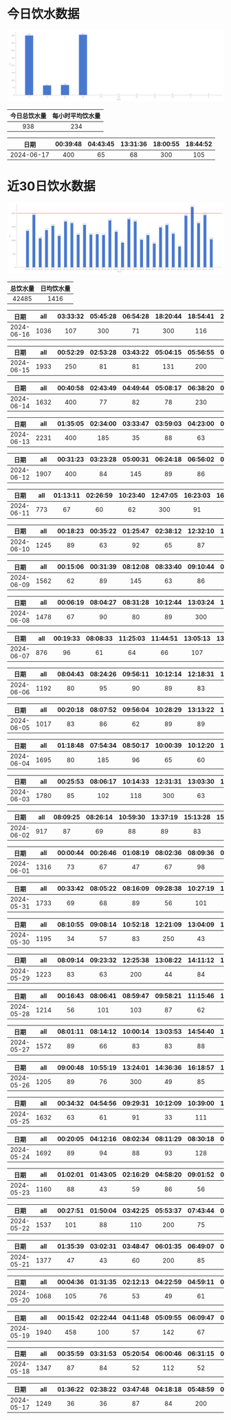 # 今日饮水数据

<div align=center>
<img src="today.png" style="zoom: 100%;" />

| 今日总饮水量 | 每小时平均饮水量 |
| :----: | :----: |
| 938 | 234 |
</div>

| 日期 | 00:39:48 | 04:43:45 | 13:31:36 | 18:00:55 | 18:44:52 |
| :----: | :----: | :----: | :----: | :----: | :----: |
| 2024-06-17 | 400 | 65 | 68 | 300 | 105 |

# 近30日饮水数据

<div align=center>
<img src="30.png"style="zoom: 100%;" />

| 总饮水量 | 日均饮水量 |
| :----: | :----: |
| 42485 | 1416 |
</div>

| 日期 | all | 03:33:32 | 05:45:28 | 06:54:28 | 18:20:44 | 18:54:41 | 21:29:31 |
| :----: | :----: | :----: | :----: | :----: | :----: | :----: | :----: |
| 2024-06-16 | 1036 | 107 | 300 | 71 | 300 | 116 | 142 |

| 日期 | all | 00:52:29 | 02:53:28 | 03:43:22 | 05:04:15 | 05:56:55 | 07:20:23 | 07:20:37 | 08:56:28 | 16:53:04 | 18:21:11 | 20:34:38 | 20:52:44 | 21:37:17 | 22:46:26 | 23:15:33 |
| :----: | :----: | :----: | :----: | :----: | :----: | :----: | :----: | :----: | :----: | :----: | :----: | :----: | :----: | :----: | :----: | :----: |
| 2024-06-15 | 1933 | 250 | 81 | 81 | 131 | 200 | 87 | 65 | 112 | 127 | 300 | 72 | 63 | 87 | 162 | 115 |

| 日期 | all | 00:40:58 | 02:43:49 | 04:49:44 | 05:08:17 | 06:38:20 | 06:58:16 | 07:31:54 | 18:02:36 | 18:43:34 | 18:53:36 | 20:33:01 | 22:26:35 | 22:42:46 |
| :----: | :----: | :----: | :----: | :----: | :----: | :----: | :----: | :----: | :----: | :----: | :----: | :----: | :----: | :----: |
| 2024-06-14 | 1632 | 400 | 77 | 82 | 78 | 230 | 61 | 88 | 84 | 84 | 96 | 83 | 166 | 103 |

| 日期 | all | 01:35:05 | 02:34:00 | 03:33:47 | 03:59:03 | 04:23:00 | 04:49:10 | 05:20:05 | 06:04:53 | 06:26:11 | 06:59:46 | 08:32:03 | 13:47:02 | 16:19:32 | 17:26:09 | 19:23:24 | 20:31:16 | 21:03:33 |
| :----: | :----: | :----: | :----: | :----: | :----: | :----: | :----: | :----: | :----: | :----: | :----: | :----: | :----: | :----: | :----: | :----: | :----: | :----: |
| 2024-06-13 | 2231 | 400 | 185 | 35 | 88 | 63 | 107 | 192 | 109 | 117 | 172 | 63 | 77 | 213 | 82 | 62 | 136 | 130 |

| 日期 | all | 00:31:23 | 03:23:28 | 05:00:31 | 06:24:18 | 06:56:02 | 06:56:37 | 06:57:50 | 07:04:24 | 07:07:58 | 07:14:33 | 07:43:55 | 07:45:47 | 07:52:34 | 19:04:26 | 20:27:20 |
| :----: | :----: | :----: | :----: | :----: | :----: | :----: | :----: | :----: | :----: | :----: | :----: | :----: | :----: | :----: | :----: | :----: |
| 2024-06-12 | 1907 | 400 | 84 | 145 | 89 | 86 | 67 | 89 | 136 | 122 | 83 | 48 | 89 | 97 | 300 | 72 |

| 日期 | all | 01:13:11 | 02:26:59 | 10:23:40 | 12:47:05 | 16:23:03 | 16:38:04 | 20:48:41 |
| :----: | :----: | :----: | :----: | :----: | :----: | :----: | :----: | :----: |
| 2024-06-11 | 773 | 67 | 60 | 62 | 300 | 91 | 72 | 121 |

| 日期 | all | 00:18:23 | 00:35:22 | 01:25:47 | 02:38:12 | 12:32:10 | 14:02:13 | 14:29:47 | 16:25:22 | 20:21:17 | 21:42:01 | 21:59:49 | 22:47:09 |
| :----: | :----: | :----: | :----: | :----: | :----: | :----: | :----: | :----: | :----: | :----: | :----: | :----: | :----: |
| 2024-06-10 | 1245 | 89 | 63 | 92 | 65 | 87 | 200 | 56 | 52 | 68 | 200 | 151 | 122 |

| 日期 | all | 00:15:06 | 00:31:39 | 08:12:08 | 08:33:40 | 09:10:44 | 09:54:45 | 12:24:50 | 13:02:28 | 16:30:40 | 17:31:55 | 18:24:41 | 19:03:48 | 20:18:23 | 22:31:08 |
| :----: | :----: | :----: | :----: | :----: | :----: | :----: | :----: | :----: | :----: | :----: | :----: | :----: | :----: | :----: | :----: |
| 2024-06-09 | 1562 | 62 | 89 | 145 | 63 | 86 | 106 | 250 | 41 | 106 | 86 | 82 | 78 | 68 | 300 |

| 日期 | all | 00:06:19 | 08:04:27 | 08:31:28 | 10:12:44 | 13:03:24 | 17:07:23 | 17:12:02 | 18:57:50 | 20:27:02 | 22:41:00 | 22:51:09 | 23:01:04 | 23:07:31 | 23:24:36 | 23:35:43 |
| :----: | :----: | :----: | :----: | :----: | :----: | :----: | :----: | :----: | :----: | :----: | :----: | :----: | :----: | :----: | :----: | :----: |
| 2024-06-08 | 1478 | 67 | 90 | 80 | 89 | 300 | 66 | 113 | 81 | 60 | 95 | 134 | 114 | 99 | 63 | 27 |

| 日期 | all | 00:19:33 | 08:08:33 | 11:25:03 | 11:44:51 | 13:05:13 | 13:42:02 | 15:15:29 | 20:25:14 | 21:17:55 | 21:29:11 | 22:01:12 |
| :----: | :----: | :----: | :----: | :----: | :----: | :----: | :----: | :----: | :----: | :----: | :----: | :----: |
| 2024-06-07 | 876 | 96 | 61 | 64 | 66 | 107 | 82 | 67 | 44 | 100 | 84 | 105 |

| 日期 | all | 08:04:43 | 08:24:26 | 09:56:11 | 10:12:14 | 12:18:31 | 14:01:04 | 14:44:21 | 15:15:35 | 15:40:00 | 16:23:38 | 18:18:59 | 19:43:45 | 22:13:30 | 22:43:23 |
| :----: | :----: | :----: | :----: | :----: | :----: | :----: | :----: | :----: | :----: | :----: | :----: | :----: | :----: | :----: | :----: |
| 2024-06-06 | 1192 | 80 | 95 | 90 | 89 | 83 | 81 | 46 | 64 | 89 | 83 | 79 | 123 | 127 | 63 |

| 日期 | all | 00:20:18 | 08:07:52 | 09:56:04 | 10:28:29 | 13:13:22 | 13:52:29 | 14:22:59 | 15:14:35 | 17:30:59 | 20:01:07 | 22:48:47 | 23:18:28 |
| :----: | :----: | :----: | :----: | :----: | :----: | :----: | :----: | :----: | :----: | :----: | :----: | :----: | :----: |
| 2024-06-05 | 1017 | 83 | 86 | 62 | 89 | 89 | 135 | 73 | 67 | 81 | 68 | 95 | 89 |

| 日期 | all | 01:18:48 | 07:54:34 | 08:50:17 | 10:00:39 | 10:12:20 | 11:13:16 | 12:19:03 | 13:02:53 | 13:16:14 | 13:58:08 | 17:05:30 | 17:31:38 | 21:20:21 | 22:46:00 | 22:54:20 |
| :----: | :----: | :----: | :----: | :----: | :----: | :----: | :----: | :----: | :----: | :----: | :----: | :----: | :----: | :----: | :----: | :----: |
| 2024-06-04 | 1695 | 80 | 185 | 96 | 65 | 60 | 85 | 200 | 62 | 71 | 84 | 113 | 67 | 300 | 139 | 88 |

| 日期 | all | 00:25:53 | 08:06:17 | 10:14:33 | 12:31:31 | 13:03:30 | 14:03:44 | 15:15:26 | 17:31:02 | 18:29:41 | 18:54:28 | 19:50:32 | 21:38:27 | 22:19:00 | 22:51:28 | 23:17:40 |
| :----: | :----: | :----: | :----: | :----: | :----: | :----: | :----: | :----: | :----: | :----: | :----: | :----: | :----: | :----: | :----: | :----: |
| 2024-06-03 | 1780 | 85 | 102 | 118 | 300 | 63 | 96 | 111 | 67 | 53 | 99 | 80 | 300 | 89 | 114 | 103 |

| 日期 | all | 08:09:25 | 08:26:14 | 10:59:30 | 13:37:19 | 15:13:28 | 15:53:09 | 16:44:08 | 17:33:47 | 19:43:41 | 20:26:11 | 22:51:37 |
| :----: | :----: | :----: | :----: | :----: | :----: | :----: | :----: | :----: | :----: | :----: | :----: | :----: |
| 2024-06-02 | 917 | 87 | 69 | 88 | 89 | 83 | 112 | 103 | 101 | 89 | 20 | 76 |

| 日期 | all | 00:00:44 | 00:26:46 | 01:08:19 | 08:02:36 | 08:09:36 | 08:42:31 | 09:08:46 | 10:01:16 | 17:03:37 | 22:57:27 |
| :----: | :----: | :----: | :----: | :----: | :----: | :----: | :----: | :----: | :----: | :----: | :----: |
| 2024-06-01 | 1316 | 73 | 67 | 47 | 67 | 98 | 75 | 90 | 99 | 400 | 300 |

| 日期 | all | 00:33:42 | 08:05:22 | 08:16:09 | 09:28:38 | 10:27:19 | 10:52:11 | 11:34:34 | 12:15:57 | 13:03:52 | 14:03:53 | 15:13:17 | 16:43:42 | 17:33:36 | 19:46:07 | 20:25:16 | 21:32:49 | 21:40:08 | 22:05:00 |
| :----: | :----: | :----: | :----: | :----: | :----: | :----: | :----: | :----: | :----: | :----: | :----: | :----: | :----: | :----: | :----: | :----: | :----: | :----: | :----: |
| 2024-05-31 | 1733 | 69 | 68 | 89 | 56 | 101 | 69 | 109 | 200 | 63 | 63 | 61 | 101 | 103 | 112 | 63 | 200 | 100 | 106 |

| 日期 | all | 08:10:55 | 09:08:14 | 10:52:18 | 12:21:09 | 13:04:09 | 14:00:41 | 14:55:11 | 16:54:41 | 21:05:26 | 22:45:46 | 22:45:51 | 23:31:14 |
| :----: | :----: | :----: | :----: | :----: | :----: | :----: | :----: | :----: | :----: | :----: | :----: | :----: | :----: |
| 2024-05-30 | 1195 | 34 | 57 | 83 | 250 | 43 | 53 | 102 | 106 | 69 | 55 | 245 | 98 |

| 日期 | all | 08:09:14 | 09:23:32 | 12:25:38 | 13:08:22 | 14:11:12 | 15:15:23 | 16:34:30 | 17:33:38 | 19:37:47 | 21:17:52 | 21:38:17 | 23:08:31 |
| :----: | :----: | :----: | :----: | :----: | :----: | :----: | :----: | :----: | :----: | :----: | :----: | :----: | :----: |
| 2024-05-29 | 1223 | 83 | 63 | 200 | 44 | 84 | 69 | 102 | 67 | 59 | 300 | 84 | 68 |

| 日期 | all | 00:16:43 | 08:06:41 | 08:59:47 | 09:58:21 | 11:15:46 | 13:04:47 | 14:46:30 | 15:41:39 | 16:06:30 | 17:33:11 | 21:32:26 | 22:15:00 |
| :----: | :----: | :----: | :----: | :----: | :----: | :----: | :----: | :----: | :----: | :----: | :----: | :----: | :----: |
| 2024-05-28 | 1214 | 56 | 101 | 103 | 87 | 62 | 69 | 109 | 81 | 64 | 115 | 300 | 67 |

| 日期 | all | 08:01:11 | 08:14:12 | 10:00:14 | 13:03:53 | 14:54:40 | 14:55:28 | 14:56:29 | 14:57:42 | 14:58:50 | 16:46:52 | 17:34:35 | 19:57:38 | 19:57:39 | 20:20:53 | 21:52:44 | 22:26:59 | 23:47:56 |
| :----: | :----: | :----: | :----: | :----: | :----: | :----: | :----: | :----: | :----: | :----: | :----: | :----: | :----: | :----: | :----: | :----: | :----: | :----: |
| 2024-05-27 | 1572 | 89 | 66 | 83 | 83 | 88 | 74 | 63 | 59 | 66 | 100 | 97 | 60 | 60 | 104 | 300 | 78 | 102 |

| 日期 | all | 09:00:48 | 10:55:19 | 13:24:01 | 14:36:36 | 16:18:57 | 17:06:26 | 19:14:54 | 21:05:08 | 21:43:07 | 22:42:13 |
| :----: | :----: | :----: | :----: | :----: | :----: | :----: | :----: | :----: | :----: | :----: | :----: |
| 2024-05-26 | 1205 | 89 | 76 | 300 | 49 | 85 | 46 | 87 | 300 | 84 | 89 |

| 日期 | all | 00:34:32 | 04:54:56 | 09:29:31 | 10:12:09 | 10:39:00 | 13:09:46 | 13:43:03 | 15:00:24 | 15:59:43 | 17:26:45 | 18:38:35 | 19:39:07 | 21:35:21 | 23:11:58 | 23:56:12 |
| :----: | :----: | :----: | :----: | :----: | :----: | :----: | :----: | :----: | :----: | :----: | :----: | :----: | :----: | :----: | :----: | :----: |
| 2024-05-25 | 1632 | 63 | 61 | 91 | 33 | 111 | 250 | 116 | 100 | 72 | 67 | 180 | 86 | 200 | 101 | 101 |

| 日期 | all | 00:20:05 | 04:12:16 | 08:02:34 | 08:11:29 | 08:30:18 | 09:58:40 | 12:19:51 | 15:49:40 | 19:17:26 | 20:17:08 | 21:02:09 |
| :----: | :----: | :----: | :----: | :----: | :----: | :----: | :----: | :----: | :----: | :----: | :----: | :----: |
| 2024-05-24 | 1692 | 89 | 94 | 88 | 93 | 128 | 91 | 250 | 400 | 300 | 92 | 67 |

| 日期 | all | 01:02:01 | 01:43:05 | 02:16:29 | 04:58:20 | 09:01:52 | 09:58:43 | 10:21:45 | 17:04:41 | 21:27:10 | 22:39:48 |
| :----: | :----: | :----: | :----: | :----: | :----: | :----: | :----: | :----: | :----: | :----: | :----: |
| 2024-05-23 | 1160 | 88 | 43 | 59 | 86 | 56 | 83 | 74 | 300 | 71 | 300 |

| 日期 | all | 00:27:51 | 01:50:04 | 03:42:25 | 05:53:37 | 07:43:44 | 08:35:49 | 14:12:54 | 16:21:28 | 17:47:56 | 18:31:21 | 21:16:05 | 22:38:30 | 23:00:16 | 23:27:56 |
| :----: | :----: | :----: | :----: | :----: | :----: | :----: | :----: | :----: | :----: | :----: | :----: | :----: | :----: | :----: | :----: |
| 2024-05-22 | 1537 | 101 | 88 | 110 | 200 | 75 | 35 | 48 | 72 | 84 | 91 | 445 | 56 | 42 | 90 |

| 日期 | all | 01:35:39 | 03:02:31 | 03:48:47 | 06:01:35 | 06:49:07 | 07:14:22 | 07:52:47 | 08:48:45 | 09:32:41 | 17:08:19 | 18:23:09 | 20:46:21 | 21:15:48 | 21:54:05 | 22:21:11 |
| :----: | :----: | :----: | :----: | :----: | :----: | :----: | :----: | :----: | :----: | :----: | :----: | :----: | :----: | :----: | :----: | :----: |
| 2024-05-21 | 1377 | 47 | 43 | 60 | 200 | 85 | 97 | 85 | 64 | 45 | 67 | 250 | 74 | 157 | 57 | 46 |

| 日期 | all | 00:04:36 | 01:31:35 | 02:12:13 | 04:22:59 | 04:59:11 | 07:26:30 | 18:11:45 | 20:29:30 | 22:26:30 | 22:43:32 | 23:51:02 |
| :----: | :----: | :----: | :----: | :----: | :----: | :----: | :----: | :----: | :----: | :----: | :----: | :----: |
| 2024-05-20 | 1068 | 105 | 76 | 53 | 49 | 61 | 88 | 300 | 71 | 112 | 82 | 71 |

| 日期 | all | 00:15:42 | 02:22:44 | 04:11:48 | 05:09:55 | 06:09:47 | 06:43:59 | 07:19:04 | 07:42:37 | 18:33:45 | 18:44:00 | 18:52:00 | 20:31:23 | 21:10:11 | 22:18:47 | 23:13:16 | 23:32:12 |
| :----: | :----: | :----: | :----: | :----: | :----: | :----: | :----: | :----: | :----: | :----: | :----: | :----: | :----: | :----: | :----: | :----: | :----: |
| 2024-05-19 | 1940 | 458 | 100 | 57 | 142 | 67 | 52 | 87 | 97 | 300 | 141 | 72 | 82 | 82 | 62 | 78 | 63 |

| 日期 | all | 00:35:59 | 03:31:53 | 05:20:54 | 06:00:46 | 06:31:15 | 07:33:14 | 08:30:10 | 10:40:35 | 20:40:18 |
| :----: | :----: | :----: | :----: | :----: | :----: | :----: | :----: | :----: | :----: | :----: |
| 2024-05-18 | 1347 | 87 | 84 | 52 | 112 | 52 | 88 | 200 | 83 | 589 |

| 日期 | all | 01:36:22 | 02:38:22 | 03:47:48 | 04:18:18 | 05:48:59 | 08:43:48 | 16:35:40 | 17:32:11 | 20:28:56 | 21:10:49 | 22:28:25 |
| :----: | :----: | :----: | :----: | :----: | :----: | :----: | :----: | :----: | :----: | :----: | :----: | :----: |
| 2024-05-17 | 1249 | 36 | 36 | 87 | 84 | 200 | 97 | 67 | 300 | 120 | 112 | 110 |

